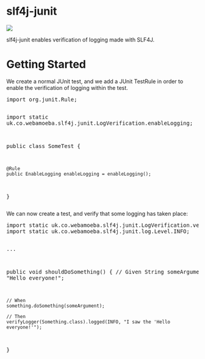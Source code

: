 # slf4j-junit

<img src="https://travis-ci.org/jameskennard/slf4j-junit.svg?branch=develop" />

slf4j-junit enables verification of logging made with SLF4J.

<h1>Getting Started</h1>
<p>We create a normal JUnit test, and we add a JUnit TestRule in order to enable the verification of logging within the test.</p>
<pre>
import org.junit.Rule;

import static uk.co.webamoeba.slf4j.junit.LogVerification.enableLogging;

public class SomeTest {

 	@Rule
 	public EnableLogging enableLogging = enableLogging();
 
}
</pre>
<p>We can now create a test, and verify that some logging has taken place:</p>
<pre>
import static uk.co.webamoeba.slf4j.junit.LogVerification.verifyLogger;
import static uk.co.webamoeba.slf4j.junit.log.Level.INFO;

...

public void shouldDoSomething() {
	// Given
	String someArgument = "Hello everyone!";

	// When
	something.doSomething(someArgument);

	// Then
	verifyLogger(Something.class).logged(INFO, "I saw the 'Hello everyone!'");
}
</pre>
